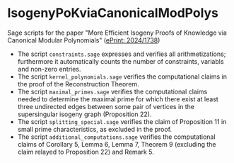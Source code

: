 # IsogenyPoKviaCanonicalModPolys
Sage scripts for the paper "More Efficient Isogeny Proofs of Knowledge via Canonical Modular Polynomials" ([ePrint: 2024/1738](https://eprint.iacr.org/2024/1738))

-  The script `constraints.sage` expresses and verifies all arithmetizations; furthermore it automatically counts the number of constraints, variabls and non-zero entries.
-  The script `kernel_polynomials.sage` verifies the computational claims in the proof of the Reconstruction Theorem.
-  The script `maximal_primes.sage` verifies the computational claims needed to determine the maximal prime for which there exist at least three undirected edges between some pair of vertices in the supersingular isogeny graph (Proposition 22).
- The script `splitting_special.sage` verifies the claim of Proposition 11 in small prime characteristics, as excluded in the proof.
- The script `additional_computations.sage` verifies the computational claims of Corollary 5, Lemma 6, Lemma 7, Theorem 9 (excluding the claim relayed to Proposition 22) and Remark 5.

